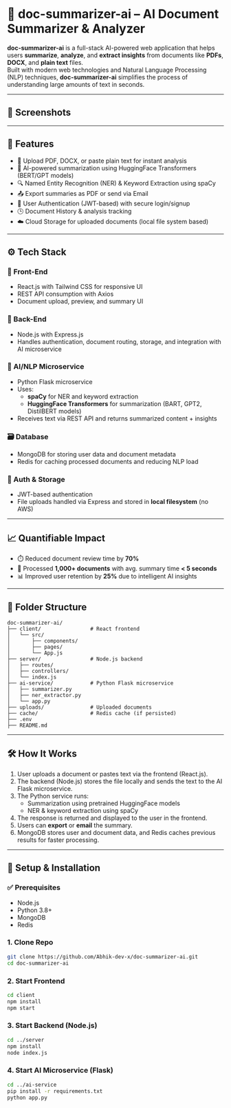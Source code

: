


# 🧠 doc-summarizer-ai – AI Document Summarizer & Analyzer

**doc-summarizer-ai** is a full-stack AI-powered web application that helps users **summarize**, **analyze**, and **extract insights** from documents like **PDFs**, **DOCX**, and **plain text** files.  
Built with modern web technologies and Natural Language Processing (NLP) techniques, **doc-summarizer-ai** simplifies the process of understanding large amounts of text in seconds.

---

## 📸 Screenshots

<!-- Add your screenshots here -->
<!-- Example:
!1.png
![Summary View](screenshots/summary.png)
-->

---

## 🚀 Features

- 📄 Upload PDF, DOCX, or paste plain text for instant analysis  
- 🤖 AI-powered summarization using HuggingFace Transformers (BERT/GPT models)  
- 🔍 Named Entity Recognition (NER) & Keyword Extraction using spaCy  
- 📤 Export summaries as PDF or send via Email  
- 👥 User Authentication (JWT-based) with secure login/signup  
- 🕒 Document History & analysis tracking  
- ☁️ Cloud Storage for uploaded documents (local file system based)  

---

## ⚙️ Tech Stack

### 🎨 Front-End
- React.js with Tailwind CSS for responsive UI  
- REST API consumption with Axios  
- Document upload, preview, and summary UI  

### 🧠 Back-End
- Node.js with Express.js  
- Handles authentication, document routing, storage, and integration with AI microservice  

### 🧬 AI/NLP Microservice
- Python Flask microservice  
- Uses:
  - **spaCy** for NER and keyword extraction  
  - **HuggingFace Transformers** for summarization (BART, GPT2, DistilBERT models)  
- Receives text via REST API and returns summarized content + insights  

### 🗃️ Database
- MongoDB for storing user data and document metadata  
- Redis for caching processed documents and reducing NLP load  

### 🔐 Auth & Storage
- JWT-based authentication  
- File uploads handled via Express and stored in **local filesystem** (no AWS)  

---

## 📈 Quantifiable Impact

- ⏱️ Reduced document review time by **70%**  
- 📁 Processed **1,000+ documents** with avg. summary time **< 5 seconds**  
- 📊 Improved user retention by **25%** due to intelligent AI insights  

---

## 📂 Folder Structure

```
doc-summarizer-ai/
├── client/                # React frontend
│   └── src/
│       ├── components/
│       ├── pages/
│       └── App.js
├── server/                # Node.js backend
│   ├── routes/
│   ├── controllers/
│   └── index.js
├── ai-service/            # Python Flask microservice
│   ├── summarizer.py
│   ├── ner_extractor.py
│   └── app.py
├── uploads/               # Uploaded documents
├── cache/                 # Redis cache (if persisted)
├── .env
├── README.md
```

---

## 🛠️ How It Works

1. User uploads a document or pastes text via the frontend (React.js).  
2. The backend (Node.js) stores the file locally and sends the text to the AI Flask microservice.  
3. The Python service runs:
   - Summarization using pretrained HuggingFace models  
   - NER & keyword extraction using spaCy  
4. The response is returned and displayed to the user in the frontend.  
5. Users can **export** or **email** the summary.  
6. MongoDB stores user and document data, and Redis caches previous results for faster processing.

---

## 🧪 Setup & Installation

### ✅ Prerequisites
- Node.js  
- Python 3.8+  
- MongoDB  
- Redis  

### 1. Clone Repo
```bash
git clone https://github.com/Abhik-dev-x/doc-summarizer-ai.git
cd doc-summarizer-ai
```

### 2. Start Frontend
```bash
cd client
npm install
npm start
```

### 3. Start Backend (Node.js)
```bash
cd ../server
npm install
node index.js
```

### 4. Start AI Microservice (Flask)
```bash
cd ../ai-service
pip install -r requirements.txt
python app.py
```
